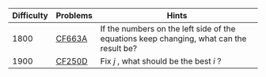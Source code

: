 | Difficulty | Problems | Hints |
| -------- | -------- | -------- |
| 1800 | [CF663A](https://codeforces.com/problemset/problem/663/A) | If the numbers on the left side of the equations keep changing, what can the result be? |
| 1900 | [CF250D](https://codeforces.com/problemset/problem/250/D) | Fix $j$ , what should be the best $i$ ? |